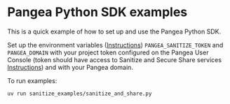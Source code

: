# Pangea Python SDK examples

This is a quick example of how to set up and use the Pangea Python SDK.

Set up the environment variables ([Instructions](https://pangea.cloud/docs/sanitize/#set-your-environment-variables)) `PANGEA_SANITIZE_TOKEN` and `PANGEA_DOMAIN` with your project token configured on the Pangea User Console (token should have access to Sanitize and Secure Share services [Instructions](https://pangea.cloud/docs/admin-guide/tokens)) and with your Pangea domain.

To run examples:

```
uv run sanitize_examples/sanitize_and_share.py
```
